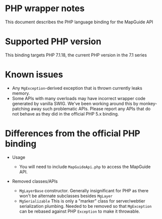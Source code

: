 # PHP wrapper notes

This document describes the PHP language binding for the MapGuide API

# Supported PHP version

This binding targets PHP 7.1.18, the current PHP version in the 7.1 series

# Known issues

 * Any `MgException`-derived exception that is thrown currently leaks memory.
 * Some APIs with many overloads may have incorrect wrapper code generated by vanilla SWIG. We've been working around this by monkey-patching away such problematic APIs. Please report any APIs that do not behave as they did in the official PHP 5.x binding.

# Differences from the official PHP binding

 * Usage
   * You will need to include `MapGuideApi.php` to access the MapGuide API.

 * Removed classes/APIs
   * `MgLayerBase` constructor. Generally insignificant for PHP as there won't be alternate subclasses besides `MgLayer`
   * `MgSerializable` This is only a "marker" class for server/webtier serialization plumbing. Needed to be removed so that `MgException` can be rebased against PHP `Exception` to make it throwable.